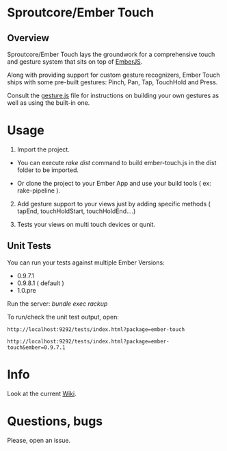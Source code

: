# Sproutcore/Ember Touch

## Overview
Sproutcore/Ember Touch lays the groundwork for a comprehensive touch and
gesture system that sits on top of [EmberJS](https://github.com/emberjs/ember.js).

Along with providing support for custom gesture recognizers, Ember
Touch ships with some pre-built gestures: Pinch, Pan, Tap, TouchHold and
Press.

Consult the [gesture.js](https://github.com/emberjs-addons/sproutcore-touch/blob/master/packages/ember-touch/lib/system/gesture.js) file for instructions on building your own gestures as well as using the built-in one.

# Usage

1. Import the project.

  - You can execute _rake dist_ command to build ember-touch.js in the dist folder to be imported.

  - Or clone the project to your Ember App and use your build tools ( ex: rake-pipeline ).

2. Add gesture support to your views just by adding specific methods (
   tapEnd, touchHoldStart, touchHoldEnd....)

3. Tests your views on multi touch devices or qunit.
   
## Unit Tests

You can run your tests against multiple Ember Versions:

  - 0.9.7.1
  - 0.9.8.1 ( default )
  - 1.0.pre


Run the server: _bundle exec rackup_

To run/check the unit test output, open: 

  `http://localhost:9292/tests/index.html?package=ember-touch`

  `http://localhost:9292/tests/index.html?package=ember-touch&ember=0.9.7.1`

# Info

Look at the current [Wiki](https://github.com/emberjs-addons/sproutcore-touch).

# Questions, bugs

Please, open an issue.
